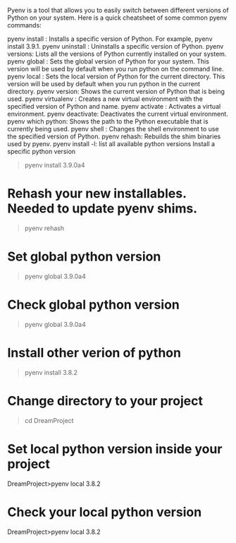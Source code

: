 Pyenv is a tool that allows you to easily switch between different versions of Python on your system. Here is a quick cheatsheet of some common pyenv commands:

pyenv install <version>: Installs a specific version of Python. For example, pyenv install 3.9.1.
pyenv uninstall <version>: Uninstalls a specific version of Python.
pyenv versions: Lists all the versions of Python currently installed on your system.
pyenv global <version>: Sets the global version of Python for your system. This version will be used by default when you run python on the command line.
pyenv local <version>: Sets the local version of Python for the current directory. This version will be used by default when you run python in the current directory.
pyenv version: Shows the current version of Python that is being used.
pyenv virtualenv <version> <name>: Creates a new virtual environment with the specified version of Python and name.
pyenv activate <name>: Activates a virtual environment.
pyenv deactivate: Deactivates the current virtual environment.
pyenv which python: Shows the path to the Python executable that is currently being used.
pyenv shell <version>: Changes the shell environment to use the specified version of Python.
pyenv rehash: Rebuilds the shim binaries used by pyenv.
pyenv install -l: list all available python versions
Install a specific python version
>pyenv install 3.9.0a4
# Rehash your new installables. Needed to update pyenv shims.
>pyenv rehash
# Set global python version
>pyenv global 3.9.0a4
# Check global python version
>pyenv global
3.9.0a4
# Install other verion of python
>pyenv install 3.8.2
# Change directory to your project
>cd DreamProject
# Set local python version inside your project
DreamProject>pyenv local 3.8.2
# Check your local python version
DreamProject>pyenv local
3.8.2
